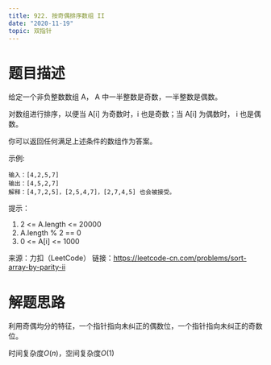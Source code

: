 ```yaml
---
title: 922. 按奇偶排序数组 II
date: "2020-11-19"
topic: 双指针
---
```


# 题目描述

给定一个非负整数数组 A， A 中一半整数是奇数，一半整数是偶数。

对数组进行排序，以便当 A[i] 为奇数时，i 也是奇数；当 A[i] 为偶数时， i 也是偶数。

你可以返回任何满足上述条件的数组作为答案。


示例:

```
输入：[4,2,5,7]
输出：[4,5,2,7]
解释：[4,7,2,5]，[2,5,4,7]，[2,7,4,5] 也会被接受。
```

提示：

1. 2 <= A.length <= 20000
2. A.length % 2 == 0
3.  0 <= A[i] <= 1000


来源：力扣（LeetCode）
链接：https://leetcode-cn.com/problems/sort-array-by-parity-ii

# 解题思路

利用奇偶均分的特征，一个指针指向未纠正的偶数位，一个指针指向未纠正的奇数位。

时间复杂度$O(n)$，空间复杂度$O(1)$

